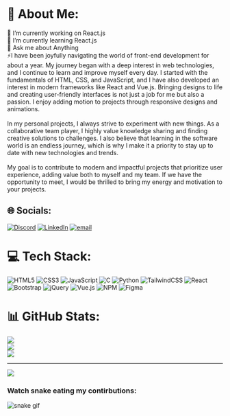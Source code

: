 # 💫 About Me:
🔭 I’m currently working on React.js<br>🌱 I’m currently learning React.js<br>💬 Ask me about Anything<br>⚡I have been joyfully navigating the world of front-end development for about a year. My journey began with a deep interest in web technologies, and I continue to learn and improve myself every day. I started with the fundamentals of HTML, CSS, and JavaScript, and I have also developed an interest in modern frameworks like React and Vue.js. Bringing designs to life and creating user-friendly interfaces is not just a job for me but also a passion. I enjoy adding motion to projects through responsive designs and animations.<br><br>In my personal projects, I always strive to experiment with new things. As a collaborative team player, I highly value knowledge sharing and finding creative solutions to challenges. I also believe that learning in the software world is an endless journey, which is why I make it a priority to stay up to date with new technologies and trends.<br><br>My goal is to contribute to modern and impactful projects that prioritize user experience, adding value both to myself and my team. If we have the opportunity to meet, I would be thrilled to bring my energy and motivation to your projects.


## 🌐 Socials:
[![Discord](https://img.shields.io/badge/Discord-%237289DA.svg?logo=discord&logoColor=white)](https://discord.gg/yasindabak) [![LinkedIn](https://img.shields.io/badge/LinkedIn-%230077B5.svg?logo=linkedin&logoColor=white)](https://linkedin.com/in/yasindabak) [![email](https://img.shields.io/badge/Email-D14836?logo=gmail&logoColor=white)](mailto:ydabak3@gmail.com) 

# 💻 Tech Stack:
![HTML5](https://img.shields.io/badge/html5-%23E34F26.svg?style=for-the-badge&logo=html5&logoColor=white) ![CSS3](https://img.shields.io/badge/css3-%231572B6.svg?style=for-the-badge&logo=css3&logoColor=white) ![JavaScript](https://img.shields.io/badge/javascript-%23323330.svg?style=for-the-badge&logo=javascript&logoColor=%23F7DF1E) ![C](https://img.shields.io/badge/c-%2300599C.svg?style=for-the-badge&logo=c&logoColor=white) ![Python](https://img.shields.io/badge/python-3670A0?style=for-the-badge&logo=python&logoColor=ffdd54) ![TailwindCSS](https://img.shields.io/badge/tailwindcss-%2338B2AC.svg?style=for-the-badge&logo=tailwind-css&logoColor=white) ![React](https://img.shields.io/badge/react-%2320232a.svg?style=for-the-badge&logo=react&logoColor=%2361DAFB) ![Bootstrap](https://img.shields.io/badge/bootstrap-%238511FA.svg?style=for-the-badge&logo=bootstrap&logoColor=white) ![jQuery](https://img.shields.io/badge/jquery-%230769AD.svg?style=for-the-badge&logo=jquery&logoColor=white) ![Vue.js](https://img.shields.io/badge/vue.js-%2335495e.svg?style=for-the-badge&logo=vuedotjs&logoColor=%234FC08D) ![NPM](https://img.shields.io/badge/NPM-%23CB3837.svg?style=for-the-badge&logo=npm&logoColor=white) ![Figma](https://img.shields.io/badge/figma-%23F24E1E.svg?style=for-the-badge&logo=figma&logoColor=white)
# 📊 GitHub Stats:
![](https://github-readme-stats.vercel.app/api?username=yasindabak&theme=moltack&hide_border=false&include_all_commits=false&count_private=false)<br/>
![](https://github-readme-streak-stats.herokuapp.com/?user=yasindabak&theme=moltack&hide_border=false)<br/>
![](https://github-readme-stats.vercel.app/api/top-langs/?username=yasindabak&theme=moltack&hide_border=false&include_all_commits=false&count_private=false&layout=compact)

---
[![](https://visitcount.itsvg.in/api?id=yasindabak&icon=0&color=0)](https://visitcount.itsvg.in)

<!-- Proudly created with GPRM ( https://gprm.itsvg.in ) -->


### Watch snake eating my contirbutions:

![snake gif](https://github.com/yasindabak/yasindabak/blob/output/github-contribution-grid-snake-dark.svg)
